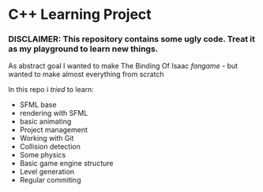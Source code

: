 # C++ Learning Project

### DISCLAIMER: This repository contains some ugly code. Treat it as my playground to learn new things.  
As abstract goal I wanted to make The Binding Of Isaac *fangame* - but wanted to make almost everything from scratch

In this repo i *tried* to learn:
 - SFML base
 - rendering with SFML
 - basic animating
 - Project management
 - Working with Git
 - Collision detection
 - Some physics
 - Basic game engine structure
 - Level generation
 - Regular commiting
 
